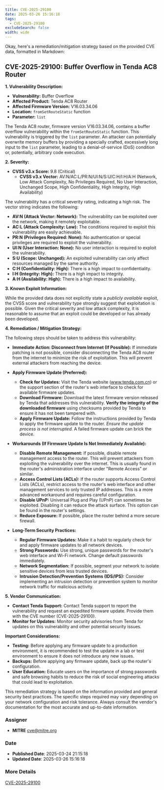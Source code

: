 ```yaml
---
title: CVE-2025-29100
date: 2025-03-26 15:16:18
tags:
  - CVE-2025-29100
excludeSearch: false
width: wide
---
```


Okay, here's a remediation/mitigation strategy based on the provided CVE data, formatted in Markdown:

## CVE-2025-29100: Buffer Overflow in Tenda AC8 Router

**1. Vulnerability Description:**

*   **Vulnerability:** Buffer Overflow
*   **Affected Product:** Tenda AC8 Router
*   **Affected Firmware Version:** V16.03.34.06
*   **Location:**  `fromSetRouteStatic` function
*   **Parameter:** `list`

The Tenda AC8 router, firmware version V16.03.34.06, contains a buffer overflow vulnerability within the `fromSetRouteStatic` function. This vulnerability is triggered by the `list` parameter.  An attacker can potentially overwrite memory buffers by providing a specially crafted, excessively long input to the `list` parameter, leading to a denial-of-service (DoS) condition or, potentially, arbitrary code execution.

**2. Severity:**

*   **CVSS v3.x Score:** 9.8 (Critical)
    *   **CVSS v3.x Vector:** AV:N/AC:L/PR:N/UI:N/S:U/C:H/I:H/A:H (Network, Low Attack Complexity, No Privileges Required, No User Interaction, Unchanged Scope, High Confidentiality, High Integrity, High Availability)

The vulnerability has a critical severity rating, indicating a high risk. The vector string indicates the following:

*   **AV:N (Attack Vector: Network):**  The vulnerability can be exploited over the network, making it remotely exploitable.
*   **AC:L (Attack Complexity: Low):** The conditions required to exploit this vulnerability are easily achievable.
*   **PR:N (Privileges Required: None):**  No authentication or special privileges are required to exploit the vulnerability.
*   **UI:N (User Interaction: None):** No user interaction is required to exploit the vulnerability.
*   **S:U (Scope: Unchanged):** An exploited vulnerability can only affect resources managed by the same authority.
*   **C:H (Confidentiality: High):** There is a high impact to confidentiality.
*   **I:H (Integrity: High):** There is a high impact to integrity.
*   **A:H (Availability: High):** There is a high impact to availability.

**3. Known Exploit Information:**

While the provided data does not explicitly state a *publicly available* exploit, the CVSS score and vulnerability type strongly suggest that exploitation is possible.  Given the critical severity and low attack complexity, it is reasonable to assume that an exploit could be developed or has already been developed.

**4. Remediation / Mitigation Strategy:**

The following steps should be taken to address this vulnerability:

*   **Immediate Action: Disconnect from Internet (If Possible):** If immediate patching is not possible, consider disconnecting the Tenda AC8 router from the internet to minimize the risk of exploitation.  This will prevent external attackers from reaching the device.

*   **Apply Firmware Update (Preferred):**
    *   **Check for Updates:** Visit the Tenda website (www.tenda.com.cn) or the support section of the router's web interface to check for available firmware updates.
    *   **Download Firmware:** Download the latest firmware version released by Tenda that addresses this vulnerability.  **Verify the integrity of the downloaded firmware** using checksums provided by Tenda to ensure it has not been tampered with.
    *   **Apply Firmware Update:**  Follow the instructions provided by Tenda to apply the firmware update to the router. *Ensure the update process is not interrupted.*  A failed firmware update can brick the device.

*   **Workarounds (If Firmware Update Is Not Immediately Available):**
    *   **Disable Remote Management:**  If possible, disable remote management access to the router. This will prevent attackers from exploiting the vulnerability over the internet. This is usually found in the router's administration interface under "Remote Access" or similar.
    *   **Access Control Lists (ACLs):**  If the router supports Access Control Lists (ACLs), restrict access to the router's web interface and other management services to only trusted IP addresses.  This is a more advanced workaround and requires careful configuration.
    *   **Disable UPnP:** Universal Plug and Play (UPnP) can sometimes be exploited. Disabling it can reduce the attack surface. This option can be found in the router's settings.
    *   **Reduce Exposure:** If possible, place the router behind a more secure firewall.

*   **Long-Term Security Practices:**
    *   **Regular Firmware Updates:**  Make it a habit to regularly check for and apply firmware updates to all network devices.
    *   **Strong Passwords:** Use strong, unique passwords for the router's web interface and Wi-Fi network. Change default passwords immediately.
    *   **Network Segmentation:** If possible, segment your network to isolate sensitive devices from less trusted devices.
    *   **Intrusion Detection/Prevention Systems (IDS/IPS):** Consider implementing an intrusion detection or prevention system to monitor network traffic for malicious activity.

**5. Vendor Communication:**

*   **Contact Tenda Support:**  Contact Tenda support to report the vulnerability and request an expedited firmware update.  Provide them with the CVE number (CVE-2025-29100).
*   **Monitor for Updates:**  Monitor security advisories from Tenda for updates on this vulnerability and other potential security issues.

**Important Considerations:**

*   **Testing:** Before applying any firmware update to a production environment, it is recommended to test the update in a lab or test environment to ensure it does not introduce any new issues.
*   **Backups:** Before applying any firmware update, back up the router's configuration.
*   **User Education:** Educate users on the importance of strong passwords and safe browsing habits to reduce the risk of social engineering attacks that could lead to exploitation.

This remediation strategy is based on the information provided and general security best practices.  The specific steps required may vary depending on your network configuration and risk tolerance. Always consult the vendor's documentation for the most accurate and up-to-date information.

### Assigner
- **MITRE** <cve@mitre.org>

### Date
- **Published Date**: 2025-03-24 21:15:18
- **Updated Date**: 2025-03-26 15:16:18

### More Details
[CVE-2025-29100](https://www.cvedetails.com/cve/CVE-2025-29100)